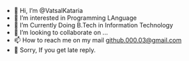 - 👋 Hi, I’m @VatsalKataria
- 👀 I’m interested in Programming LAnguage
- 🌱 I’m Currently Doing B.Tech in Information Technology
- 💞️ I’m looking to collaborate on ...
- 📫 How to reach me on my mail github.000.03@gmail.com
- 🙏 Sorry, If you get late reply. 

<!---
VatsalKataria/VatsalKataria is a ✨ special ✨ repository because its `README.md` (this file) appears on your GitHub profile.
You can click the Preview link to take a look at your changes.
--->
